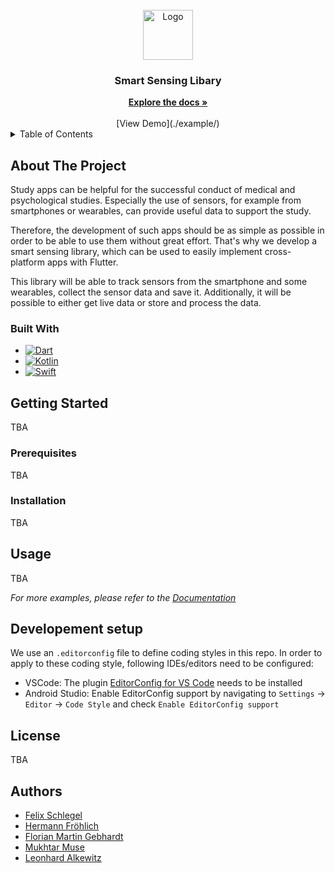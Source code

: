 
<!-- PROJECT LOGO -->
<br />
<div align="center">
  <a>
    <img src="https://cdn-images-1.medium.com/max/1200/1*5-aoK8IBmXve5whBQM90GA.png" alt="Logo" width="80" height="80">
  </a>
<h3 align="center">Smart Sensing Libary</h3>
<a href="https://gitlab.uni-ulm.de/groups/se-anwendungsprojekt-22-23/-/wikis/home"><strong>Explore the docs »</strong></a>
    <br />
    <br />
    [View Demo](./example/)


</div>

<!-- TABLE OF CONTENTS -->
<details>
  <summary>Table of Contents</summary>
  <ol>
    <li>
      <a href="#about-the-project">About The Project</a>
      <ul>
        <li><a href="#built-with">Built With</a></li>
      </ul>
    </li>
    <li>
      <a href="#getting-started">Getting Started</a>
      <ul>
        <li><a href="#prerequisites">Prerequisites</a></li>
        <li><a href="#installation">Installation</a></li>
      </ul>
    </li>
    <li><a href="#usage">Usage</a></li>
    <li><a href="#developement-setup">Developement Setup</a></li>
    <li><a href="#license">License</a></li>
    <li><a href="#contact">Authors</a></li>
  </ol>
</details>



<!-- ABOUT THE PROJECT -->
## About The Project



Study apps can be helpful for the successful conduct of medical and psychological studies.
Especially the use of sensors, for example from smartphones or wearables, can provide useful data to support the study.

Therefore, the development of such apps should be as simple as possible in order to be able to use them without great effort.
That's why we develop a smart sensing library, which can be used to easily implement cross-platform apps with Flutter.

This library will be able to track sensors from the smartphone and some wearables, collect the sensor data and save it.
Additionally, it will be possible to either get live data or store and process the data.



### Built With

* [![Dart][Dart]][Dart]
* [![Kotlin][Kotlin]][Kotlin]
* [![Swift][Swift]][Swift]



<!-- GETTING STARTED -->
## Getting Started
TBA

### Prerequisites
TBA

### Installation
TBA



<!-- USAGE EXAMPLES -->
## Usage

TBA

_For more examples, please refer to the [Documentation](https://gitlab.uni-ulm.de/se-anwendungsprojekt-22-23/documentation)_



<!-- Developement setup-->
## Developement setup

We use an `.editorconfig` file to define coding styles in this repo.
In order to apply to these coding style, following IDEs/editors need to be configured:
- VSCode: The plugin [EditorConfig for VS Code](https://marketplace.visualstudio.com/items?itemName=EditorConfig.EditorConfig) needs to be installed
- Android Studio: Enable EditorConfig support by navigating to `Settings` -> `Editor` -> `Code Style` and check `Enable EditorConfig support`


<!-- LICENSE -->
## License
TBA

<!-- Authors -->
## Authors

- [Felix Schlegel](@npz16)
- [Hermann Fröhlich](@xhw97)
- [Florian Martin Gebhardt](@nck73)
- [Mukhtar Muse](@tca87)
- [Leonhard Alkewitz](@kjy97)

<!-- MARKDOWN LINKS & IMAGES -->
<!-- https://www.markdownguide.org/basic-syntax/#reference-style-links -->

[Dart]: https://img.shields.io/badge/dart-%230175C2.svg?style=for-the-badge&logo=dart&logoColor=white
[Kotlin]: https://img.shields.io/badge/kotlin-%237F52FF.svg?style=for-the-badge&logo=kotlin&logoColor=white
[Swift]: https://img.shields.io/badge/swift-F54A2A?style=for-the-badge&logo=swift&logoColor=white


